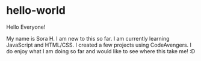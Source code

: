 # hello-world

Hello Everyone!

My name is Sora H. I am new to this so far. I am currently learning JavaScript and HTML/CSS. 
I created a few projects using CodeAvengers.
I do enjoy what I am doing so far and would like to see where this take me! :D

